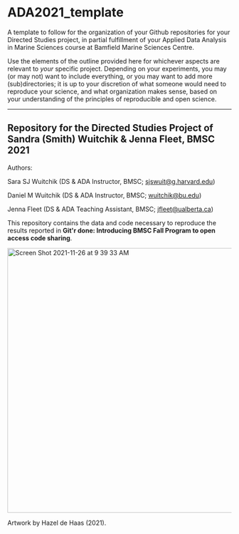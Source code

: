 # ADA2021_template
A template to follow for the organization of your Github repositories for your Directed Studies project, in partial fulfillment of your Applied Data Analysis in Marine Sciences course at Bamfield Marine Sciences Centre. 

Use the elements of the outline provided here for whichever aspects are relevant to _your_ specific project. Depending on your experiments, you may (or may not) want to include everything, or you may want to add more (sub)directories; it is up to your discretion of what someone would need to reproduce your science, and what organization makes sense, based on your understanding of the principles of reproducible and open science.

***

## Repository for the Directed Studies Project of Sandra (Smith) Wuitchik & Jenna Fleet, BMSC 2021

Authors:

Sara SJ Wuitchik (DS & ADA Instructor, BMSC; sjswuit@g.harvard.edu) 

Daniel M Wuitchik (DS & ADA Instructor, BMSC; wuitchik@bu.edu)

Jenna Fleet (DS & ADA Teaching Assistant, BMSC; jfleet@ualberta.ca) 

This repository contains the data and code necessary to reproduce the results reported in **Git'r done: Introducing BMSC Fall Program to open access code sharing**.


<img width="594" alt="Screen Shot 2021-11-26 at 9 39 33 AM" src="https://user-images.githubusercontent.com/50593708/143616098-e0ab0aa9-2f7c-4e90-87af-3d755767b149.png">

Artwork by Hazel de Haas (2021).
